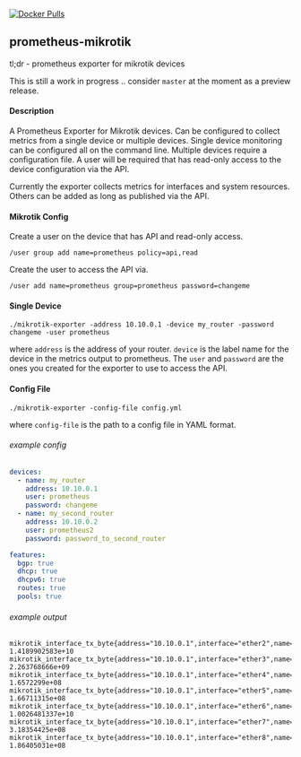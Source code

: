 [![Docker Pulls](https://img.shields.io/docker/pulls/nshttpd/mikrotik-exporter.svg)](https://hub.docker.com/r/nshttpd/mikrotik-exporter/)

## prometheus-mikrotik

tl;dr - prometheus exporter for mikrotik devices

This is still a work in progress .. consider `master` at the moment as a preview
release.

#### Description

A Prometheus Exporter for Mikrotik devices. Can be configured to collect metrics
from a single device or multiple devices. Single device monitoring can be configured
all on the command line. Multiple devices require a configuration file. A user will
be required that has read-only access to the device configuration via the API.

Currently the exporter collects metrics for interfaces and system resources. Others
can be added as long as published via the API.

#### Mikrotik Config

Create a user on the device that has API and read-only access.

`/user group add name=prometheus policy=api,read`

Create the user to access the API via.

`/user add name=prometheus group=prometheus password=changeme`

#### Single Device

`./mikrotik-exporter -address 10.10.0.1 -device my_router -password changeme -user prometheus`

where `address` is the address of your router. `device` is the label name for the device
in the metrics output to prometheus. The `user` and `password` are the ones you
created for the exporter to use to access the API.

#### Config File

`./mikrotik-exporter -config-file config.yml`

where `config-file` is the path to a config file in YAML format.

###### example config
```yaml
devices:
  - name: my_router
    address: 10.10.0.1
    user: prometheus
    password: changeme
  - name: my_second_router
    address: 10.10.0.2
    user: prometheus2
    password: password_to_second_router

features:
  bgp: true
  dhcp: true
  dhcpv6: true
  routes: true
  pools: true
```

###### example output

```
mikrotik_interface_tx_byte{address="10.10.0.1",interface="ether2",name="my_router"} 1.4189902583e+10
mikrotik_interface_tx_byte{address="10.10.0.1",interface="ether3",name="my_router"} 2.263768666e+09
mikrotik_interface_tx_byte{address="10.10.0.1",interface="ether4",name="my_router"} 1.6572299e+08
mikrotik_interface_tx_byte{address="10.10.0.1",interface="ether5",name="my_router"} 1.66711315e+08
mikrotik_interface_tx_byte{address="10.10.0.1",interface="ether6",name="my_router"} 1.0026481337e+10
mikrotik_interface_tx_byte{address="10.10.0.1",interface="ether7",name="my_router"} 3.18354425e+08
mikrotik_interface_tx_byte{address="10.10.0.1",interface="ether8",name="my_router"} 1.86405031e+08
```

 

